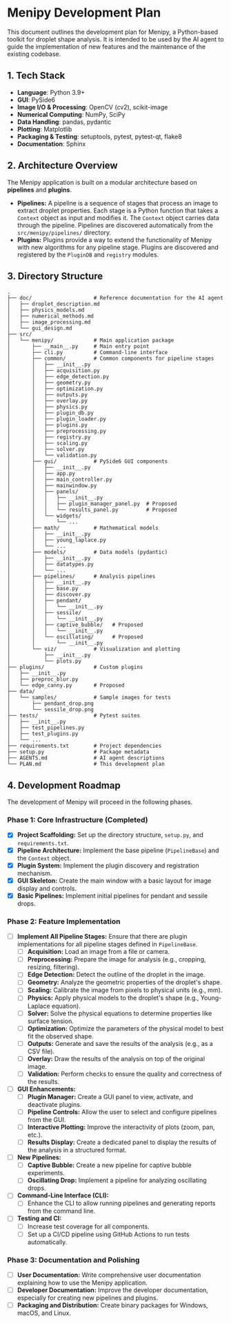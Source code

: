 # Menipy Development Plan

This document outlines the development plan for Menipy, a Python-based toolkit for droplet shape analysis. It is intended to be used by the AI agent to guide the implementation of new features and the maintenance of the existing codebase.

## 1. Tech Stack

-   **Language**: Python 3.9+
-   **GUI**: PySide6
-   **Image I/O & Processing**: OpenCV (cv2), scikit-image
-   **Numerical Computing**: NumPy, SciPy
-   **Data Handling**: pandas, pydantic
-   **Plotting**: Matplotlib
-   **Packaging & Testing**: setuptools, pytest, pytest-qt, flake8
-   **Documentation**: Sphinx

## 2. Architecture Overview

The Menipy application is built on a modular architecture based on **pipelines** and **plugins**.

-   **Pipelines:** A pipeline is a sequence of stages that process an image to extract droplet properties. Each stage is a Python function that takes a `Context` object as input and modifies it. The `Context` object carries data through the pipeline. Pipelines are discovered automatically from the `src/menipy/pipelines/` directory.
-   **Plugins:** Plugins provide a way to extend the functionality of Menipy with new algorithms for any pipeline stage. Plugins are discovered and registered by the `PluginDB` and `registry` modules.

## 3. Directory Structure

```
.
├── doc/                    # Reference documentation for the AI agent
│   ├── droplet_description.md
│   ├── physics_models.md
│   ├── numerical_methods.md
│   ├── image_processing.md
│   └── gui_design.md
├── src/
│   └── menipy/             # Main application package
│       ├── __main__.py     # Main entry point
│       ├── cli.py          # Command-line interface
│       ├── common/         # Common components for pipeline stages
│       │   ├── __init__.py
│       │   ├── acquisition.py
│       │   ├── edge_detection.py
│       │   ├── geometry.py
│       │   ├── optimization.py
│       │   ├── outputs.py
│       │   ├── overlay.py
│       │   ├── physics.py
│       │   ├── plugin_db.py
│       │   ├── plugin_loader.py
│       │   ├── plugins.py
│       │   ├── preprocessing.py
│       │   ├── registry.py
│       │   ├── scaling.py
│       │   ├── solver.py
│       │   └── validation.py
│       ├── gui/            # PySide6 GUI components
│       │   ├── __init__.py
│       │   ├── app.py
│       │   ├── main_controller.py
│       │   ├── mainwindow.py
│       │   ├── panels/
│       │   │   ├── __init__.py
│       │   │   ├── plugin_manager_panel.py  # Proposed
│       │   │   └── results_panel.py         # Proposed
│       │   └── widgets/
│       │       └── ...
│       ├── math/           # Mathematical models
│       │   ├── __init__.py
│       │   ├── young_laplace.py
│       │   └── ...
│       ├── models/         # Data models (pydantic)
│       │   ├── __init__.py
│       │   ├── datatypes.py
│       │   └── ...
│       ├── pipelines/      # Analysis pipelines
│       │   ├── __init__.py
│       │   ├── base.py
│       │   ├── discover.py
│       │   ├── pendant/
│       │   │   └── __init__.py
│       │   ├── sessile/
│       │   │   └── __init__.py
│       │   ├── captive_bubble/   # Proposed
│       │   │   └── __init__.py
│       │   └── oscillating/      # Proposed
│       │       └── __init__.py
│       └── viz/            # Visualization and plotting
│           ├── __init__.py
│           └── plots.py
├── plugins/                # Custom plugins
│   ├── __init__.py
│   ├── preproc_blur.py
│   └── edge_canny.py       # Proposed
├── data/
│   └── samples/            # Sample images for tests
│       ├── pendant_drop.png
│       └── sessile_drop.png
├── tests/                  # Pytest suites
│   ├── __init__.py
│   ├── test_pipelines.py
│   ├── test_plugins.py
│   └── ...
├── requirements.txt        # Project dependencies
├── setup.py                # Package metadata
├── AGENTS.md               # AI agent descriptions
└── PLAN.md                 # This development plan
```

## 4. Development Roadmap

The development of Menipy will proceed in the following phases.

### Phase 1: Core Infrastructure (Completed)

-   [x] **Project Scaffolding:** Set up the directory structure, `setup.py`, and `requirements.txt`.
-   [x] **Pipeline Architecture:** Implement the base pipeline (`PipelineBase`) and the `Context` object.
-   [x] **Plugin System:** Implement the plugin discovery and registration mechanism.
-   [x] **GUI Skeleton:** Create the main window with a basic layout for image display and controls.
-   [x] **Basic Pipelines:** Implement initial pipelines for pendant and sessile drops.

### Phase 2: Feature Implementation

-   [ ] **Implement All Pipeline Stages:** Ensure that there are plugin implementations for all pipeline stages defined in `PipelineBase`.
    -   [ ] **Acquisition:** Load an image from a file or camera.
    -   [ ] **Preprocessing:** Prepare the image for analysis (e.g., cropping, resizing, filtering).
    -   [ ] **Edge Detection:** Detect the outline of the droplet in the image.
    -   [ ] **Geometry:** Analyze the geometric properties of the droplet's shape.
    -   [ ] **Scaling:** Calibrate the image from pixels to physical units (e.g., mm).
    -   [ ] **Physics:** Apply physical models to the droplet's shape (e.g., Young-Laplace equation).
    -   [ ] **Solver:** Solve the physical equations to determine properties like surface tension.
    -   [ ] **Optimization:** Optimize the parameters of the physical model to best fit the observed shape.
    -   [ ] **Outputs:** Generate and save the results of the analysis (e.g., as a CSV file).
    -   [ ] **Overlay:** Draw the results of the analysis on top of the original image.
    -   [ ] **Validation:** Perform checks to ensure the quality and correctness of the results.
-   [ ] **GUI Enhancements:**
    -   [ ] **Plugin Manager:** Create a GUI panel to view, activate, and deactivate plugins.
    -   [ ] **Pipeline Controls:** Allow the user to select and configure pipelines from the GUI.
    -   [ ] **Interactive Plotting:** Improve the interactivity of plots (zoom, pan, etc.).
    -   [ ] **Results Display:** Create a dedicated panel to display the results of the analysis in a structured format.
-   [ ] **New Pipelines:**
    -   [ ] **Captive Bubble:** Create a new pipeline for captive bubble experiments.
    -   [ ] **Oscillating Drop:** Implement a pipeline for analyzing oscillating drops.
-   [ ] **Command-Line Interface (CLI):**
    -   [ ] Enhance the CLI to allow running pipelines and generating reports from the command line.
-   [ ] **Testing and CI:**
    -   [ ] Increase test coverage for all components.
    -   [ ] Set up a CI/CD pipeline using GitHub Actions to run tests automatically.

### Phase 3: Documentation and Polishing

-   [ ] **User Documentation:** Write comprehensive user documentation explaining how to use the Menipy application.
-   [ ] **Developer Documentation:** Improve the developer documentation, especially for creating new pipelines and plugins.
-   [ ] **Packaging and Distribution:** Create binary packages for Windows, macOS, and Linux.
